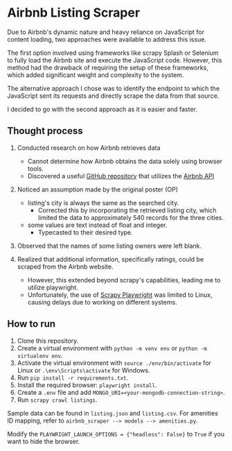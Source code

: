 # Airbnb Listing Scraper

Due to Airbnb's dynamic nature and heavy reliance on JavaScript for content loading, two approaches were available to address this issue.

The first option involved using frameworks like scrapy Splash or Selenium to fully load the Airbnb site and execute the JavaScript code. However, this method had the drawback of requiring the setup of these frameworks, which added significant weight and complexity to the system.

The alternative approach I chose was to identify the endpoint to which the JavaScript sent its requests and directly scrape the data from that source.

I decided to go with the second approach as it is easier and faster.

## Thought process

1. Conducted research on how Airbnb retrieves data
   - Cannot determine how Airbnb obtains the data solely using browser tools.
   - Discovered a useful [GitHub repository](https://github.com/tecnosam/airbnb-scraper) that utilizes the [Airbnb API](https://www.airbnb.com/api/v2/explore_tabs)
2. Noticed an assumption made by the original poster (OP) 
    - listing's city is always the same as the searched city.
       - Corrected this by incorporating the retrieved listing city, which limited the data to approximately 540 records for the three cities.
    - some values are text instead of float and integer.
       - Typecasted to their desired type.

3. Observed that the names of some listing owners were left blank.
4. Realized that additional information, specifically ratings, could be scraped from the Airbnb website.
   - However, this extended beyond scrapy's capabilities, leading me to utilize playwright.
   - Unfortunately, the use of [Scrapy Playwright](https://github.com/scrapy-plugins/scrapy-playwright) was limited to Linux, causing delays due to working on different systems.

## How to run

1. Clone this repository.
2. Create a virtual environment with `python -m venv env` or `python -m virtualenv env`.
3. Activate the virtual environment with `source ./env/bin/activate` for Linux or `.\env\Scripts\activate` for Windows.
4. Run `pip install -r requirements.txt`.
5. Install the required browser: `playwright install`.
6. Create a `.env` file and add `MONGO_URI=<your-mongodb-connection-string>`.
7. Run `scrapy crawl listings`.

Sample data can be found in `listing.json` and `listing.csv`. For amenities ID mapping, refer to `airbnb_scraper --> models --> amenities.py`.

Modify the `PLAYWRIGHT_LAUNCH_OPTIONS = {"headless": False}` to `True` if you want to hide the browser.